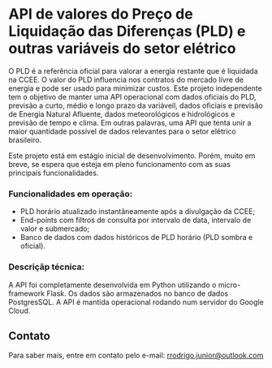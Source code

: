 # API de valores do Preço de Liquidação das Diferenças (PLD) e outras variáveis do setor elétrico

O PLD é a referência oficial para valorar a energia restante que é liquidada na CCEE. O valor do PLD influencia nos contratos do mercado livre de energia e pode ser usado para minimizar custos. Este projeto independente tem o objetivo de manter uma API operacional com dados oficiais do PLD, previsão a curto, médio e longo prazo da variáveil, dados oficiais e previsão de Energia Natural Afluente, dados meteorológicos e hidrológicos e previsão de tempo e clima. Em outras palavras, uma API que tenta unir a maior quantidade possível de dados relevantes para o setor elétrico brasileiro. 

Este projeto está em estágio inicial de desenvolvimento. Porém, muito em breve, se espera que esteja em pleno funcionamento com as suas principais funcionalidades. 

### Funcionalidades em operação:

- PLD horário atualizado instantâneamente após a divulgação da CCEE;
- End-points com filtros de consulta por intervalo de data, intervalo de valor e submercado;
- Banco de dados com dados históricos de PLD horário (PLD sombra e oficial). 

### Descriçãp técnica:

A API foi completamente desenvolvida em Python utilizando o micro-framework Flask. Os dados são armazenados no banco de dados PostgresSQL. A API é mantida operacional rodando num servidor do Google Cloud. 

## Contato
Para saber mais, entre em contato pelo e-mail: rrodrigo.junior@outlook.com
